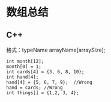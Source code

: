 # 数组总结

## C++

格式：typeName arrayName[arraySize];

    int month[12];
    month[0] = 1;
    int cards[4] = {3, 6, 8, 10};
    int hand[4];
    hand[4] = {5, 6, 7, 9};  //Wrong
    hand = cards; //Wrong
    int things[] = {1,2, 3, 4};
    
    